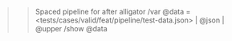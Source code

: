 >> Spaced pipeline for <file> after alligator
/var @data = <tests/cases/valid/feat/pipeline/test-data.json> | @json | @upper
/show @data


